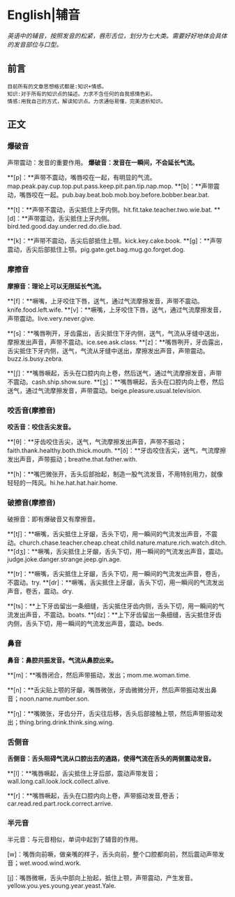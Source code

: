 # English|辅音
*英语中的辅音，按照发音的松紧，唇形舌位，划分为七大类。需要好好地体会具体的发音部位与口型。*

## 前言
    目前所有的文章思想格式都是:知识+情感。
    知识:对于所有的知识点的描述。力求不含任何的自我感情色彩。
    情感:用我自己的方式，解读知识点。力求通俗易懂，完美透析知识。

## 正文
### 爆破音
声带震动：发音的重要作用。
**爆破音：发音在一瞬间，不会延长气流。**

**[p]：**声带不震动，嘴唇咬在一起，有明显的气流。map.peak.pay.cup.top.put.pass.keep.pit.pan.tip.nap.mop.
**[b]：**声带震动，嘴唇咬在一起。pub.bay.beat.bob.mob.boy.before.bobber.bear.bat.

**[t]：**声带不震动，舌尖抵住上牙内侧。hit.fit.take.teacher.two.wie.bat.
**[d]：**声带震动，舌尖抵住上牙内侧。bird.ted.good.day.under.red.do.die.bad.

**[k]：**声带不震动，舌尖后部抵住上颚。kick.key.cake.book.
**[g]：**声带震动，舌尖后部抵住上颚。pig.gate.get.bag.mug.go.forget.dog.

### 摩擦音
**摩擦音：理论上可以无限延长气流。**

**[f]：**噘嘴，上牙咬住下唇，送气，通过气流摩擦发音，声带不震动。knife.food.left.wife.
**[v]：**噘嘴，上牙咬住下唇，送气，通过气流摩擦发音，声带震动。live.very.never.give.

**[s]：**嘴唇咧开，牙齿露出，舌尖抵住下牙内侧，送气，气流从牙缝中送出，摩擦发出声音，声带不震动。ice.see.ask.class.
**[z]：**嘴唇咧开，牙齿露出，舌尖抵住下牙内侧，送气，气流从牙缝中送出，摩擦发出声音，声带震动。buzz.is.busy.zebra.

**[∫]：**嘴唇噘起，舌头在口腔内向上卷，然后送气，通过气流摩擦发音，声带不震动。cash.ship.show.sure.
**[ʒ]：**嘴唇噘起，舌头在口腔内向上卷，然后送气，通过气流摩擦发音，声带震动。beige.pleasure.usual.television.

### 咬舌音(摩擦音)
**咬舌音：咬住舌尖发音。**

**[θ]：**牙齿咬住舌尖，送气，气流摩擦发出声音，声带不振动；faith.thank.healthy.both.thick.mouth.
**[ð]：**牙齿咬住舌尖，送气，气流摩擦发出声音，声带振动；breathe.that.father.with.

**[h]：**嘴巴微张开，舌头后部抬起，制造一股气流发音，不用特别用力，就像轻轻的一阵风。hi.he.hat.hat.hair.home.

### 破擦音(摩擦音)
破擦音：即有爆破音又有摩擦音。

**[t∫]：**噘嘴，舌尖抵住上牙龈，舌头下切，用一瞬间的气流发出声音，不震动。church.chase.teacher.cheap.cheat.child.nature.mature.rich.watch.ditch.
**[dʒ]：**噘嘴，舌尖抵住上牙龈，舌头下切，用一瞬间的气流发出声音，震动。judge.joke.danger.strange.jeep.gin.age.

**[tr]：**噘嘴，舌尖抵住上牙龈，舌头下切，用一瞬间的气流发出声音，卷舌，不震动。try.
**[dr]：**噘嘴，舌尖抵住上牙龈，舌头下切，用一瞬间的气流发出声音，卷舌，震动。dry.

**[ts]：**上下牙齿留出一条细缝，舌尖抵住牙齿内侧，舌头下切，用一瞬间的气流发出声音，不震动。boats.
**[dz]：**上下牙齿留出一条细缝，舌尖抵住牙齿内侧，舌头下切，用一瞬间的气流发出声音，震动。beds.

### 鼻音
**鼻音：鼻腔共振发音。气流从鼻腔出来。**

**[m]：**嘴唇闭合，然后声带振动，发出；mom.me.woman.time.

**[n]：**舌尖贴上颚的牙龈，嘴唇微张，牙齿微微分开，然后声带振动发出鼻音；noon.name.number.son.

**[ŋ]：**嘴微张，牙齿分开，舌尖往后移，舌头后部接触上颚，然后声带振动发出；thing.bring.drink.think.sing.wing.

### 舌侧音
**舌侧音：舌头阻碍气流从口腔出去的通路，使得气流在舌头的两侧震动发音。**

**[l]：**嘴唇噘起，舌尖抵住上牙后部，震动声带发音；wall.long.call.look.lock.collect.alive.

**[r]：**嘴唇噘起，舌头在口腔内向上卷，声带振动发音,卷舌；car.read.red.part.rock.correct.arrive.

### 半元音
半元音：与元音相似，单词中起到了辅音的作用。

[w]：嘴唇向前噘，做亲嘴的样子，舌头向前，整个口腔都向前，然后震动声带发音；wet.wood.wind.work.

[j]：嘴唇微噘，舌头中部向上抬起，抵住上颚，声带震动，产生发音。yellow.you.yes.young.year.yeast.Yale.








